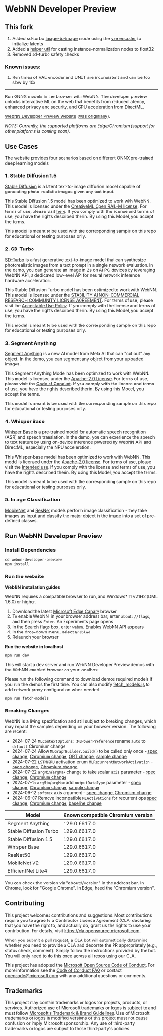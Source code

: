 # WebNN Developer Preview

## This fork
1. Added sd-turbo [image-to-image](demos/sd-turbo/index.js#L558) mode using the [vae encoder](https://huggingface.co/eyaler/sd-turbo-webnn/tree/main/vae_encoder) to initialize latents
2. Added a [helper util](demos/sd-turbo/fix_instance_norm.py) for casting instance-normalization nodes to float32
3. Removed sd-turbo safety checks

### Known issues:

1. Run times of VAE encoder and UNET are inconsistent and can be too slow by 10x

---

Run ONNX models in the browser with WebNN. The developer preview unlocks interactive ML on the web that benefits from reduced latency, enhanced privacy and security, and GPU acceleration from DirectML.

[WebNN Developer Preview website](https://eyaler.github.io/webnn-developer-preview/)
([was originially](https://microsoft.github.io/webnn-developer-preview/)).

_NOTE: Currently, the supported platforms are Edge/Chromium (support for other platforms is coming soon)._

## Use Cases

The website provides four scenarios based on different ONNX pre-trained deep learning models.

### 1. Stable Diffusion 1.5

[Stable Diffusion](https://huggingface.co/microsoft/stable-diffusion-v1.5-webnn/tree/main) is a latent text-to-image diffusion model capable of generating photo-realistic images given any text input.

This Stable Diffusion 1.5 model has been optimized to work with WebNN. This model is licensed under the [CreativeML Open RAIL-M license](https://github.com/CompVis/stable-diffusion/blob/main/LICENSE). For terms of use, please visit [here](https://huggingface.co/runwayml/stable-diffusion-v1-5#uses). If you comply with the license and terms of use, you have the rights described therin. By using this Model, you accept the terms.

This model is meant to be used with the corresponding sample on this repo for educational or testing purposes only.


### 2. SD-Turbo

[SD-Turbo](https://huggingface.co/microsoft/sd-turbo-webnn/tree/main) is a fast generative text-to-image model that can synthesize photorealistic images from a text prompt in a single network evaluation. In the demo, you can generate an image in 2s on AI PC devices by leveraging WebNN API, a dedicated low-level API for neural network inference hardware acceleration.

This Stable Diffusion Turbo model has been optimized to work with WebNN. This model is licensed under the [STABILITY AI NON-COMMERCIAL RESEARCH COMMUNITY LICENSE AGREEMENT](https://huggingface.co/stabilityai/sd-turbo/blob/main/LICENSE). For terms of use, please visit the [Acceptable Use Policy](https://stability.ai/use-policy). If you comply with the license and terms of use, you have the rights described therin. By using this Model, you accept the terms.

This model is meant to be used with the corresponding sample on this repo for educational or testing purposes only.


### 3. Segment Anything

[Segment Anything](https://huggingface.co/microsoft/segment-anything-model-webnn/tree/main) is a new AI model from Meta AI that can "cut out" any object. In the demo, you can segment any object from your uploaded images.

This Segment Anything Model has been optimized to work with WebNN. This model is licensed under the [Apache-2.0 License](https://github.com/facebookresearch/segment-anything?tab=Apache-2.0-1-ov-file#readme). For terms of use, please visit the [Code of Conduct](https://github.com/facebookresearch/segment-anything?tab=coc-ov-file#readme). If you comply with the license and terms of use, you have the rights described therin. By using this Model, you accept the terms.

This model is meant to be used with the corresponding sample on this repo for educational or testing purposes only.


### 4. Whisper Base

[Whisper Base](https://huggingface.co/microsoft/whisper-base-webnn/tree/main) is a pre-trained model for automatic speech recognition (ASR) and speech translation. In the demo, you can experience the speech to text feature by using on-device inference powered by WebNN API and DirectML, especially the NPU acceleration.

This Whisper-base model has been optimized to work with WebNN. This model is licensed under the [Apache-2.0 license](https://huggingface.co/datasets/choosealicense/licenses/blob/main/markdown/apache-2.0.md). For terms of use, please visit the [Intended use](https://huggingface.co/openai/whisper-base#evaluated-use). If you comply with the license and terms of use, you have the rights described therin. By using this Model, you accept the terms.

This model is meant to be used with the corresponding sample on this repo for educational or testing purposes only.


### 5. Image Classification

[MobileNet](https://github.com/onnx/models/tree/main/validated/vision/classification/mobilenet) and [ResNet](https://github.com/onnx/models/tree/main/validated/vision/classification/resnet) models perform image classification - they take images as input and classify the major object in the image into a set of pre-defined classes.

## Run WebNN Developer Preview

### Install Dependencies

```
cd webnn-developer-preview
npm install
```

### Run the website

**WebNN installation guides**

WebNN requires a compatible browser to run, and Windows* 11 v21H2 (DML 1.6.0) or higher.

1. Download the latest [Microsoft Edge Canary](https://www.microsoft.com/edge/download/insider) browser
2. To enable WebNN, in your browser address bar, enter `about://flags`, and then press `Enter`. An Experiments page opens
3. In the Search flags box, enter `webnn`. Enables WebNN API appears
4. In the drop-down menu, select `Enabled`
5. Relaunch your browser

**Run the website in localhost**

```
npm run dev
```

This will start a dev server and run WebNN Developer Preview demos with the WebNN enabled browser on your localhost.

Please run the following command to download demos required models if you run the demos the first time. You can also modify [fetch_models.js](./fetch_models.js) to add network proxy configuration when needed.

```
npm run fetch-models
```

### Breaking Changes

WebNN is a living specification and still subject to breaking changes, which may impact the samples depending on your browser version. The following are recent:

- 2024-07-24 `MLContextOptions::MLPowerPreference` rename `auto` to `default` [Chromium change](https://chromium-review.googlesource.com/c/chromium/src/+/5716629)
- 2024-07-24 Allow `MLGraphBuilder.build()` to be called only once - [spec change](https://github.com/webmachinelearning/webnn/pull/717), [Chromium change](https://chromium-review.googlesource.com/c/chromium/src/+/5684454), [ORT change](https://github.com/microsoft/onnxruntime/pull/21514), [sample change](https://github.com/microsoft/webnn-developer-preview/pull/21)
- 2024-07-22 `LSTM`/`GRU` activation enum `MLRecurrentNetworkActivation` - [spec change](https://github.com/webmachinelearning/webnn/pull/718), [Chromium change](https://chromium-review.googlesource.com/c/chromium/src/+/5689531)
- 2024-07-22 `argMin`/`argMax` change to take scalar `axis` parameter - [spec change](https://github.com/webmachinelearning/webnn/pull/724]), [Chromium change](https://chromium-review.googlesource.com/c/chromium/src/+/5721028)
- 2024-07-15 `argMin`/`argMax` add `outputDataType` parameter - [spec change](https://github.com/webmachinelearning/webnn/pull/730), [Chromium change](https://chromium-review.googlesource.com/c/chromium/src/+/5692538), [sample change](https://github.com/microsoft/webnn-developer-preview/pull/19])
- 2024-06-12 `softmax` axis argument - [spec change](https://github.com/webmachinelearning/webnn/pull/649), [Chromium change](https://chromium-review.googlesource.com/c/chromium/src/+/5495877)
- 2024-06-07 Remove incompatible `MLActivations` for recurrent ops [spec change](https://github.com/webmachinelearning/webnn/pull/703/files), [Chromium change](https://chromium-review.googlesource.com/c/chromium/src/+/5494397), [baseline change](https://github.com/webmachinelearning/webnn-baseline/pull/95)

Model                  | Known compatible Chromium version
-----------------------|-------------------------------
Segment Anything       | 129.0.6617.0
Stable Diffusion Turbo | 129.0.6617.0
Stable Diffusion 1.5   | 129.0.6617.0
Whisper Base           | 129.0.6617.0
ResNet50               | 129.0.6617.0
MobileNet V2           | 129.0.6617.0
EfficientNet Lite4     | 129.0.6617.0

You can check the version via "about://version" in the address bar. In Chrome, look for "Google Chrome". In Edge, heed the "Chromium version".

## Contributing

This project welcomes contributions and suggestions.  Most contributions require you to agree to a
Contributor License Agreement (CLA) declaring that you have the right to, and actually do, grant us
the rights to use your contribution. For details, visit https://cla.opensource.microsoft.com.

When you submit a pull request, a CLA bot will automatically determine whether you need to provide
a CLA and decorate the PR appropriately (e.g., status check, comment). Simply follow the instructions
provided by the bot. You will only need to do this once across all repos using our CLA.

This project has adopted the [Microsoft Open Source Code of Conduct](https://opensource.microsoft.com/codeofconduct/).
For more information see the [Code of Conduct FAQ](https://opensource.microsoft.com/codeofconduct/faq/) or
contact [opencode@microsoft.com](mailto:opencode@microsoft.com) with any additional questions or comments.

## Trademarks

This project may contain trademarks or logos for projects, products, or services. Authorized use of Microsoft
trademarks or logos is subject to and must follow
[Microsoft's Trademark & Brand Guidelines](https://www.microsoft.com/en-us/legal/intellectualproperty/trademarks/usage/general).
Use of Microsoft trademarks or logos in modified versions of this project must not cause confusion or imply Microsoft sponsorship.
Any use of third-party trademarks or logos are subject to those third-party's policies.

